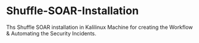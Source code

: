 # Shuffle-SOAR-Installation
Ths Shuffle SOAR installation in Kalilinux Machine for creating the Workflow &amp; Automating the Security Incidents.
